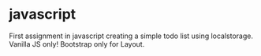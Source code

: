 # javascript

First assignment in javascript creating a simple todo list using localstorage. Vanilla JS only!
Bootstrap only for Layout.


